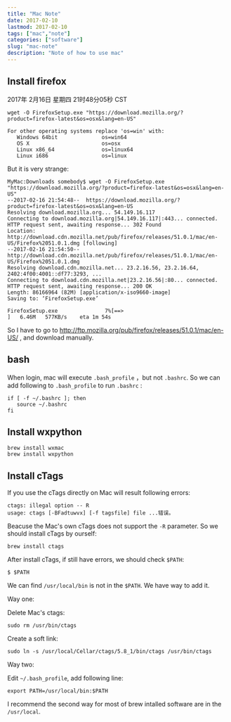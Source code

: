 ```yaml
---
title: "Mac Note"
date: 2017-02-10
lastmod: 2017-02-10
tags: ["mac","note"]
categories: ["software"]
slug: "mac-note"
description: "Note of how to use mac"
---
```




Install firefox
---------------

2017年 2月16日 星期四 21时48分05秒 CST

    wget -O FirefoxSetup.exe "https://download.mozilla.org/?product=firefox-latest&os=osx&lang=en-US"

    For other operating systems replace 'os=win' with:
       Windows 64bit              os=win64
       OS X                       os=osx
       Linux x86_64               os=linux64
       Linux i686                 os=linux

But it is very strange:

    MyMac:Downloads somebody$ wget -O FirefoxSetup.exe "https://download.mozilla.org/?product=firefox-latest&os=osx&lang=en-US"
    --2017-02-16 21:54:48--  https://download.mozilla.org/?product=firefox-latest&os=osx&lang=en-US
    Resolving download.mozilla.org... 54.149.16.117
    Connecting to download.mozilla.org|54.149.16.117|:443... connected.
    HTTP request sent, awaiting response... 302 Found
    Location: http://download.cdn.mozilla.net/pub/firefox/releases/51.0.1/mac/en-US/Firefox%2051.0.1.dmg [following]
    --2017-02-16 21:54:50--  http://download.cdn.mozilla.net/pub/firefox/releases/51.0.1/mac/en-US/Firefox%2051.0.1.dmg
    Resolving download.cdn.mozilla.net... 23.2.16.56, 23.2.16.64, 2402:4f00:4001::df77:3293, ...
    Connecting to download.cdn.mozilla.net|23.2.16.56|:80... connected.
    HTTP request sent, awaiting response... 200 OK
    Length: 86166964 (82M) [application/x-iso9660-image]
    Saving to: ‘FirefoxSetup.exe’

    FirefoxSetup.exe               7%[==>                                           ]   6.46M   577KB/s    eta 1m 54s

So I have to go to
<http://ftp.mozilla.org/pub/firefox/releases/51.0.1/mac/en-US/> , and
download manually.

bash
----

When login, mac will execute `.bash_profile` ，but not `.bashrc`. So we
can add following to `.bash_profile` to run `.bashrc` :

    if [ -f ~/.bashrc ]; then
       source ~/.bashrc
    fi

Install wxpython
----------------

    brew install wxmac
    brew install wxpython

Install cTags
-------------

If you use the cTags directly on Mac will result following errors:

    ctags: illegal option -- R
    usage: ctags [-BFadtuwvx] [-f tagsfile] file ...错误。

Beacuse the Mac's own cTags does not support the `-R` parameter. So we
should install cTags by ourself:

    brew install ctags

After install cTags, if still have errors, we should check `$PATH`:

    $ $PATH

We can find `/usr/local/bin` is not in the `$PATH`. We have way to add
it.

Way one:

Delete Mac's ctags:

    sudo rm /usr/bin/ctags

Create a soft link:

    sudo ln -s /usr/local/Cellar/ctags/5.8_1/bin/ctags /usr/bin/ctags

Way two:

Edit `~/.bash_profile`, add following line:

    export PATH=/usr/local/bin:$PATH

I recommend the second way for most of brew intalled software are in the
`/usr/local`.
